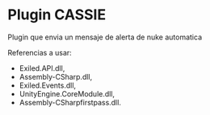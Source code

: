 # Plugin CASSIE
Plugin que envia un mensaje de alerta de nuke automatica

Referencias a usar:
- Exiled.API.dll, 
- Assembly-CSharp.dll, 
- Exiled.Events.dll, 
- UnityEngine.CoreModule.dll,
- Assembly-CSharpfirstpass.dll.
